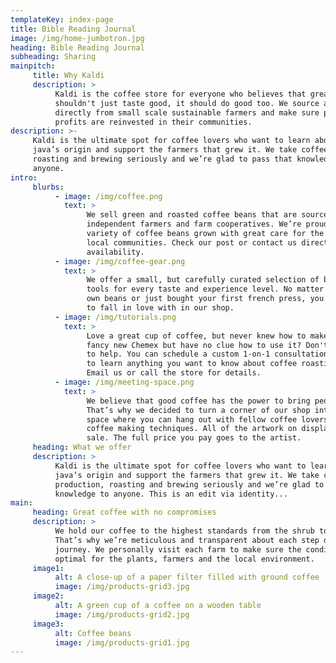 ```yaml
---
templateKey: index-page
title: Bible Reading Journal
image: /img/home-jumbotron.jpg
heading: Bible Reading Journal
subheading: Sharing
mainpitch:
     title: Why Kaldi
     description: >
          Kaldi is the coffee store for everyone who believes that great coffee
          shouldn't just taste good, it should do good too. We source all of our beans
          directly from small scale sustainable farmers and make sure part of the
          profits are reinvested in their communities.
description: >-
     Kaldi is the ultimate spot for coffee lovers who want to learn about their
     java’s origin and support the farmers that grew it. We take coffee production,
     roasting and brewing seriously and we’re glad to pass that knowledge to
     anyone.
intro:
     blurbs:
          - image: /img/coffee.png
            text: >
                 We sell green and roasted coffee beans that are sourced directly from
                 independent farmers and farm cooperatives. We’re proud to offer a
                 variety of coffee beans grown with great care for the environment and
                 local communities. Check our post or contact us directly for current
                 availability.
          - image: /img/coffee-gear.png
            text: >
                 We offer a small, but carefully curated selection of brewing gear and
                 tools for every taste and experience level. No matter if you roast your
                 own beans or just bought your first french press, you’ll find a gadget
                 to fall in love with in our shop.
          - image: /img/tutorials.png
            text: >
                 Love a great cup of coffee, but never knew how to make one? Bought a
                 fancy new Chemex but have no clue how to use it? Don't worry, we’re here
                 to help. You can schedule a custom 1-on-1 consultation with our baristas
                 to learn anything you want to know about coffee roasting and brewing.
                 Email us or call the store for details.
          - image: /img/meeting-space.png
            text: >
                 We believe that good coffee has the power to bring people together.
                 That’s why we decided to turn a corner of our shop into a cozy meeting
                 space where you can hang out with fellow coffee lovers and learn about
                 coffee making techniques. All of the artwork on display there is for
                 sale. The full price you pay goes to the artist.
     heading: What we offer
     description: >
          Kaldi is the ultimate spot for coffee lovers who want to learn about their
          java’s origin and support the farmers that grew it. We take coffee
          production, roasting and brewing seriously and we’re glad to pass that
          knowledge to anyone. This is an edit via identity...
main:
     heading: Great coffee with no compromises
     description: >
          We hold our coffee to the highest standards from the shrub to the cup.
          That’s why we’re meticulous and transparent about each step of the coffee’s
          journey. We personally visit each farm to make sure the conditions are
          optimal for the plants, farmers and the local environment.
     image1:
          alt: A close-up of a paper filter filled with ground coffee
          image: /img/products-grid3.jpg
     image2:
          alt: A green cup of a coffee on a wooden table
          image: /img/products-grid2.jpg
     image3:
          alt: Coffee beans
          image: /img/products-grid1.jpg
---
```

